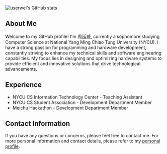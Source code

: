 ![userwei's GitHub stats](https://github-readme-stats.userwei.vercel.app/api?username=chou-ting-wei&show_icons=true&rank_icon=github&theme=dark&include_all_commits=true)

## About Me

Welcome to my GitHub profile! I'm 周廷威, currently a sophomore studying Computer Science at National Yang Ming Chiao Tung University (NYCU). I have a strong passion for programming and hardware development, constantly striving to enhance my technical skills and software engineering capabilities. My focus lies in designing and optimizing hardware systems to provide efficient and innovative solutions that drive technological advancements.

## Experience

* NYCU CS Information Technology Center - Teaching Assistant
* NYCU CS Student Association - Development Department Member
* Meichu Hackathon - Development Department Member

## Contact Information

If you have any questions or concerns, please feel free to contact me. For more personal information and contact details, please refer to my [personal profile](https://profile.userwei.com/).
